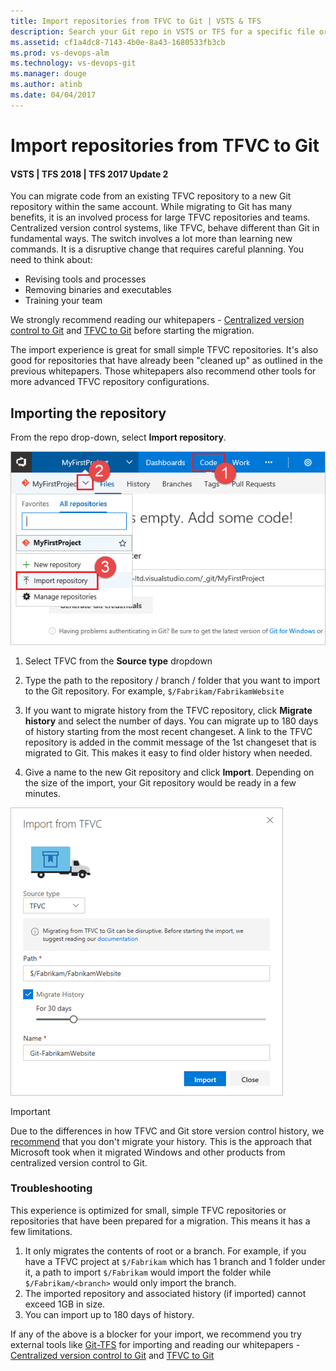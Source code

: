 ```yaml
---
title: Import repositories from TFVC to Git | VSTS & TFS
description: Search your Git repo in VSTS or TFS for a specific file or folderImport your repositories from TFVC to Git repositories within the same account.
ms.assetid: cf1a4dc8-7143-4b0e-8a43-1680533fb3cb
ms.prod: vs-devops-alm
ms.technology: vs-devops-git 
ms.manager: douge
ms.author: atinb
ms.date: 04/04/2017
---
```


# Import repositories from TFVC to Git
#### VSTS | TFS 2018 | TFS 2017 Update 2

You can migrate code from an existing TFVC repository to a new Git repository within the same account. While migrating to Git has many benefits, it is an involved process for large TFVC repositories and teams. Centralized version control systems, like TFVC, behave different than Git in fundamental ways. The switch involves a lot more than learning new commands. It is a disruptive change 
that requires careful planning. You need to think about: 
* Revising tools and processes
* Removing binaries and executables
* Training your team

We strongly recommend reading our whitepapers - [Centralized version control to Git](https://www.visualstudio.com/learn/centralized-to-git/) and [TFVC to Git](https://www.visualstudio.com/learn/migrate-from-tfvc-to-git/) before starting the migration.

The import experience is great for small simple TFVC repositories. It's also good for repositories that have already been "cleaned up" as outlined in the previous whitepapers. Those whitepapers also recommend other tools for more advanced TFVC repository configurations.

## Importing the repository
From the repo drop-down, select **Import repository**.

![Import Repository Option](_img/Import-Repo/ImportRepository.png)

1. Select TFVC from the **Source type** dropdown

2. Type the path to the repository / branch / folder that you want to import to the Git repository. For example, `$/Fabrikam/FabrikamWebsite`

3. If you want to migrate history from the TFVC repository, click **Migrate history** and select the number of days. You can migrate up to 180 days of history starting from the most recent changeset. 
A link to the TFVC repository is added in the commit message of the 1st changeset that is migrated to Git. This makes it easy to find older history when needed.

4. Give a name to the new Git repository and click **Import**. Depending on the size of the import, your Git repository would be ready in a few minutes. 

![Import Repository Dialog](_img/Import-Repo/ImportRepoDialog-TFVC.png)

> [!IMPORTANT] 
> Due to the differences in how TFVC and Git store version control history, we [recommend](https://www.visualstudio.com/learn/migrate-from-tfvc-to-git/) that you don't migrate your history. This is the approach that Microsoft took when it migrated Windows and other products from centralized version control to Git.

### Troubleshooting

This experience is optimized for small, simple TFVC repositories or repositories that have been prepared for a migration. This means it has a few limitations.

1. It only migrates the contents of root or a branch. For example, if you have a TFVC project at `$/Fabrikam` which has 1 branch and 1 folder under it, a path to import `$/Fabrikam` would import the folder 
while `$/Fabrikam/<branch>` would only import the branch.  
2. The imported repository and associated history (if imported) cannot exceed 1GB in size.
3. You can import up to 180 days of history.

If any of the above is a blocker for your import, we recommend you try external tools like [Git-TFS](https://github.com/git-tfs/git-tfs) for importing and reading our whitepapers - [Centralized version control to Git](https://www.visualstudio.com/learn/centralized-to-git/) and [TFVC to Git](https://www.visualstudio.com/learn/migrate-from-tfvc-to-git/)
